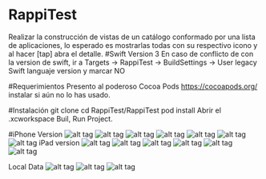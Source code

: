 # RappiTest
Realizar la construcción de vistas de un catálogo conformado por una lista de aplicaciones, lo esperado es mostrarlas todas con su respectivo icono y al hacer [tap] abra el detalle.
#Swift Version 3
En caso de conflicto de con la version de swift, ir a Targets -> RappiTest -> BuildSettings -> User legacy Swift languaje version y marcar NO

#Requerimientos
Presento al poderoso Cocoa Pods https://cocoapods.org/ instalar si aún no lo has usado.

#Instalación
git clone 
cd RappiTest/RappiTest
pod install
Abrir el .xcworkspace
Buil, Run Project.

#iPhone Version
![alt tag](https://github.com/jyfercolina/RappiImages/blob/master/RappiTestCapture/Screen%20Shot%202017-01-17%20at%209.24.51%20AM.png) ![alt tag](https://github.com/jyfercolina/RappiImages/blob/master/RappiTestCapture/Screen%20Shot%202017-01-17%20at%209.24.56%20AM.png)
![alt tag](https://github.com/jyfercolina/RappiImages/blob/master/RappiTestCapture/Screen%20Shot%202017-01-17%20at%2010.45.44%20AM.png) ![alt tag](https://github.com/jyfercolina/RappiImages/blob/master/RappiTestCapture/Screen%20Shot%202017-01-17%20at%209.24.00%20AM.png)
![alt tag](https://github.com/jyfercolina/RappiImages/blob/master/RappiTestCapture/Screen%20Shot%202017-01-17%20at%2010.45.44%20AM.png) ![alt tag](https://github.com/jyfercolina/RappiImages/blob/master/RappiTestCapture/Screen%20Shot%202017-01-17%20at%209.24.13%20AM.png)
![alt tag](https://github.com/jyfercolina/RappiImages/blob/master/RappiTestCapture/Screen%20Shot%202017-01-17%20at%209.23.48%20AM.png)
iPad version
![alt tag](https://github.com/jyfercolina/RappiImages/blob/master/RappiTestCapture/Screen%20Shot%202017-01-17%20at%208.52.13%20AM.png) ![alt tag](https://github.com/jyfercolina/RappiImages/blob/master/RappiTestCapture/Screen%20Shot%202017-01-17%20at%208.43.24%20AM.png)
![alt tag](https://github.com/jyfercolina/RappiImages/blob/master/RappiTestCapture/Screen%20Shot%202017-01-17%20at%208.42.18%20AM.png) ![alt tag](https://github.com/jyfercolina/RappiImages/blob/master/RappiTestCapture/Screen%20Shot%202017-01-17%20at%208.43.01%20AM.png)
![alt tag]() ![alt tag]()

Local Data
![alt tag](https://github.com/jyfercolina/RappiImages/blob/master/RappiTestCapture/Screen%20Shot%202017-01-17%20at%207.52.01%20AM.png) ![alt tag](https://github.com/jyfercolina/RappiImages/blob/master/RappiTestCapture/Screen%20Shot%202017-01-17%20at%2010.45.56%20AM.png)
![alt tag](https://github.com/jyfercolina/RappiImages/blob/master/RappiTestCapture/Screen%20Shot%202017-01-17%20at%209.23.48%20AM.png) 


